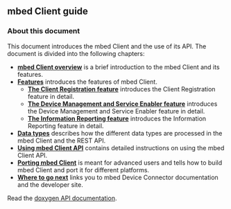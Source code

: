 ## mbed Client guide

### About this document

This document introduces the mbed Client and the use of its API. The document is divided into the following chapters:

- [**mbed Client overview**](/docs/restructure/legacy-products/mbed-client-overview.html) is a brief introduction to the mbed Client and its features.
- [**Features**](/docs/restructure/legacy-products/features.html) introduces the features of mbed Client.
  - [**The Client Registration feature**](/docs/restructure/legacy-products/features.html#the-client-registration-feature) introduces the Client Registration feature in detail.
  - [**The Device Management and Service Enabler feature**](/docs/restructure/legacy-products/features.html#the-device-management-and-service-enabler-feature) introduces the Device Management and Service Enabler feature in detail.
  - [**The Information Reporting feature**](/docs/restructure/legacy-products/features.html#the-information-reporting-feature) introduces the Information Reporting feature in detail.
- [**Data types**](/docs/restructure/legacy-products/data-types.html) describes how the different data types are processed in the mbed Client and the REST API.
- [**Using mbed Client API**](/docs/restructure/legacy-products/using-mbed-client-api.html) contains detailed instructions on using the mbed Client API.
- [**Porting mbed Client**](/docs/restructure/legacy-products/mbed-client-structure-and-build-process.html) is meant for advanced users and tells how to build mbed Client and port it for different platforms.
- [**Where to go next**](/docs/restructure/legacy-products/where-to-go-next.html) links you to mbed Device Connector documentation and the developer site.

Read the [doxygen API documentation](/docs/v1.2/mbed-client/index.html).


